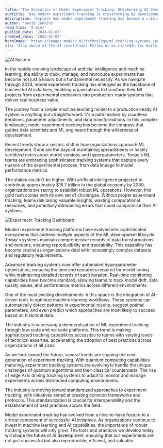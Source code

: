 ```yaml
---
title: 'The Evolution of Model Experiment Tracking: Shepherding AI Development in the Era of Complex Machine Learning'
subtitle: 'How modern experiment tracking is transforming AI development and MLOps'
description: 'Explore how model experiment tracking has become a critical component in AI development, transitioning from simple spreadsheets to advanced ecosystems that streamline the entire machine learning lifecycle. Dive into the world of automated optimization, real-time monitoring, and the push towards standardized approaches.'
author: 'David Jenkins'
read_time: '8 mins'
publish_date: '2024-02-07'
created_date: '2025-02-07'
heroImage: 'https://images.magick.ai/technology/ml-tracking-systems.jpg'
cta: 'Stay ahead of the AI revolution! Follow us on LinkedIn for daily insights into the latest developments in machine learning operations and experiment tracking.'
---
```


![AI System](https://i.magick.ai/PIXE/1738943604399_magick_img.webp)

In the rapidly evolving landscape of artificial intelligence and machine learning, the ability to track, manage, and reproduce experiments has become not just a luxury but a fundamental necessity. As we navigate through 2024, model experiment tracking has emerged as the backbone of successful AI initiatives, enabling organizations to transform their ML projects from experimental endeavors into production-ready systems that deliver real business value.

The journey from a simple machine learning model to a production-ready AI system is anything but straightforward. It's a path marked by countless iterations, parameter adjustments, and data transformations. In this complex landscape, model experiment tracking has become the compass that guides data scientists and ML engineers through the wilderness of development.

Recent trends show a seismic shift in how organizations approach ML development. Gone are the days of maintaining spreadsheets or hastily scribbled notes about model versions and hyperparameters. Today's ML teams are embracing sophisticated tracking systems that capture every nuance of the experimental process, from data lineage to model performance metrics.

The stakes couldn't be higher. With artificial intelligence projected to contribute approximately $15.7 trillion to the global economy by 2030, organizations are racing to establish robust ML operations. However, this gold rush comes with its own set of challenges. Without proper experiment tracking, teams risk losing valuable insights, wasting computational resources, and potentially introducing errors that could compromise their AI systems.

![Experiment Tracking Dashboard](https://i.magick.ai/PIXE/1738943604403_magick_img.webp)

Modern experiment tracking platforms have evolved into sophisticated ecosystems that address multiple aspects of the ML development lifecycle. Today's systems maintain comprehensive records of data transformations and versions, ensuring reproducibility and traceability. This capability has become crucial as organizations deal with increasingly complex datasets and regulatory requirements.

Advanced tracking systems now offer automated hyperparameter optimization, reducing the time and resources required for model tuning while maintaining detailed records of each iteration. Real-time monitoring capabilities have become standard, allowing teams to track model drift, data quality issues, and performance metrics across different environments.

One of the most exciting developments in this space is the integration of AI-driven tools to optimize machine learning workflows. These systems can automatically detect patterns in experimental results, suggest optimal parameters, and even predict which approaches are most likely to succeed based on historical data.

The industry is witnessing a democratization of ML experiment tracking through low-code and no-code platforms. This trend is making sophisticated tracking capabilities accessible to teams with varying levels of technical expertise, accelerating the adoption of best practices across organizations of all sizes.

As we look toward the future, several trends are shaping the next generation of experiment tracking. With quantum computing capabilities maturing, experiment tracking systems are evolving to handle the unique challenges of quantum algorithms and their classical counterparts. The rise of edge AI is driving tracking systems to adapt to monitor and manage experiments across distributed computing environments.

The industry is moving toward standardized approaches to experiment tracking, with initiatives aimed at creating common frameworks and protocols. This standardization is crucial for interoperability and the establishment of best practices across the field.

Model experiment tracking has evolved from a nice-to-have feature to a critical component of successful AI initiatives. As organizations continue to invest in machine learning and AI capabilities, the importance of robust tracking systems will only grow. The tools and practices we develop today will shape the future of AI development, ensuring that our experiments are not just successful but also reproducible, efficient, and valuable.